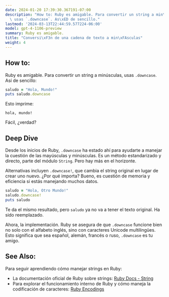 ```yaml
---
date: 2024-01-20 17:39:30.367191-07:00
description: "How to: Ruby es amigable. Para convertir un string a min\xFAsculas,\
  \ usas `.downcase`. As\xED de sencillo."
lastmod: '2024-03-13T22:44:59.577224-06:00'
model: gpt-4-1106-preview
summary: Ruby es amigable.
title: "Conversi\xF3n de una cadena de texto a min\xFAsculas"
weight: 4
---
```


## How to:
Ruby es amigable. Para convertir un string a minúsculas, usas `.downcase`. Así de sencillo:

```Ruby
saludo = "Hola, Mundo!"
puts saludo.downcase
```

Esto imprime:

```
hola, mundo!
```

Fácil, ¿verdad?

## Deep Dive
Desde los inicios de Ruby, `.downcase` ha estado ahí para ayudarte a manejar la cuestión de las mayúsculas y minúsculas. Es un método estandarizado y directo, parte del módulo `String`. Pero hay más en el horizonte.

Alternativas incluyen `.downcase!`, que cambia el string original en lugar de crear uno nuevo. ¿Por qué importa? Bueno, es cuestión de memoria y eficiencia si estás manejando muchos datos.

```Ruby
saludo = "Hola, Otro Mundo!"
saludo.downcase!
puts saludo
```

Te da el mismo resultado, pero `saludo` ya no va a tener el texto original. Ha sido reemplazado.

Ahora, la implementación. Ruby se asegura de que `.downcase` funcione bien no solo con el alfabeto inglés, sino con caracteres Unicode multilingües. Esto significa que sea español, alemán, francés o ruso, `.downcase` es tu amigo.

## See Also:
Para seguir aprendiendo cómo manejar strings en Ruby:

- La documentación oficial de Ruby sobre strings: [Ruby Docs - String](https://ruby-doc.org/core-2.7.0/String.html)
- Para explorar el funcionamiento interno de Ruby y cómo maneja la codificación de caracteres: [Ruby Encodings](https://ruby-doc.org/core-2.7.0/Encoding.html)
